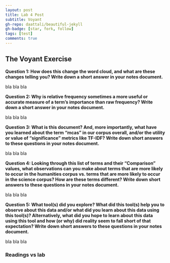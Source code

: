 ```yaml
---
layout: post
title: Lab 4 Post
subtitle: Voyant
gh-repo: daattali/beautiful-jekyll
gh-badge: [star, fork, follow]
tags: [test]
comments: true
---
```

## The Voyant Exercise

**Question 1: How does this change the word cloud, and what are these changes telling you? Write down a short answer in your notes document.**

bla bla bla

**Question 2: Why is relative frequency sometimes a more useful or accurate measure of a term’s importance than raw frequency? Write down a short answer in your notes document.**

bla bla bla

**Question 3: What is this document? And, more importantly, what have you learned about the term “mcas” in our corpus overall, and/or the utility or value of “significance” metrics like TF-IDF? Write down short answers to these questions in your notes document.**

bla bla bla

**Question 4: Looking through this list of terms and their “Comparison” values, what observations can you make about terms that are more likely to occur in the humanities corpus vs. terms that are more likely to occur in the science corpus? How are these terms different? Write down short answers to these questions in your notes document.**

bla bla bla

**Question 5: What tool(s) did you explore? What did this tool(s) help you to observe about this data and/or what did you learn about this data using this tool(s)? Alternatively, what did you hope to learn about this data using this tool and how (or why) did reality seem to fall short of that expectation? Write down short answers to these questions in your notes document.**

bla bla bla

### Readings vs lab
